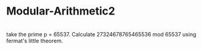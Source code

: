 # Modular-Arithmetic2
<br>
take the prime p = 65537. Calculate 27324678765465536 mod 65537 using fermat's little theorem.
